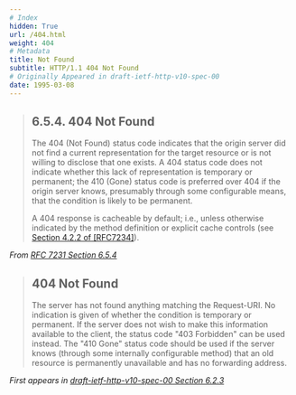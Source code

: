 ```yaml
---
# Index
hidden: True
url: /404.html
weight: 404
# Metadata
title: Not Found
subtitle: HTTP/1.1 404 Not Found
# Originally Appeared in draft-ietf-http-v10-spec-00
date: 1995-03-08
---
```


> ## 6.5.4.  404 Not Found
>
> The 404 (Not Found) status code indicates that the origin server did
> not find a current representation for the target resource or is not
> willing to disclose that one exists.  A 404 status code does not
> indicate whether this lack of representation is temporary or
> permanent; the 410 (Gone) status code is preferred over 404 if the
> origin server knows, presumably through some configurable means, that
> the condition is likely to be permanent.
>
> A 404 response is cacheable by default; i.e., unless otherwise
> indicated by the method definition or explicit cache controls (see
> [Section 4.2.2 of [RFC7234]](https://tools.ietf.org/html/rfc7234#section-4.2.2)).

<cite>From [RFC 7231 Section 6.5.4](https://tools.ietf.org/html/rfc7231#section-6.5.4)</cite>

> ## 404 Not Found
>
> The server has not found anything matching the Request-URI. No
> indication is given of whether the condition is temporary or
> permanent. If the server does not wish to make this information
> available to the client, the status code "403 Forbidden" can be
> used instead. The "410 Gone" status code should be used if the
> server knows (through some internally configurable method) that an
> old resource is permanently unavailable and has no forwarding
> address.

<cite>First appears in [draft-ietf-http-v10-spec-00 Section 6.2.3](https://tools.ietf.org/html/draft-ietf-http-v10-spec-00#section-6.2.3)</cite>
